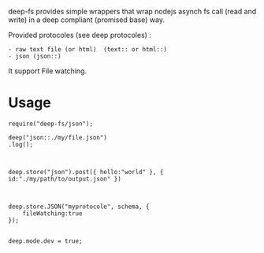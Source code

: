 deep-fs provides simple wrappers that wrap nodejs asynch fs call (read and write) in a deep compliant (promised base) way.

Provided protocoles (see deep protocoles) :

	- raw text file (or html)  (text:: or html::)
	- json (json::)


It support File watching.



Usage
=========

	require("deep-fs/json");

	deep("json::./my/file.json")
	.log();



	deep.store("json").post({ hello:"world" }, { id:"./my/path/to/output.json" })



	deep.store.JSON("myprotocole", schema, {
		fileWatching:true
	});


	deep.mode.dev = true;

	
